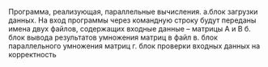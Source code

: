 Программа, реализующая, параллельные вычисления.
а.блок загрузки данных. На вход программы через командную строку будут переданы имена двух файлов, содержащих входные данные – матрицы A и B 
б. блок вывода результатов умножения матриц в файл 
в. блок параллельного умножения матриц 
г. блок проверки входных данных на корректность  
